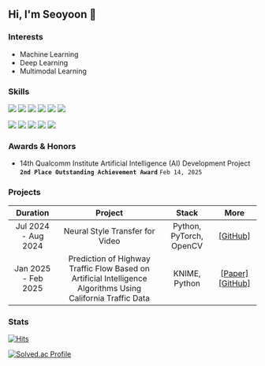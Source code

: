 ## Hi, I'm Seoyoon 👋

### Interests
* Machine Learning
* Deep Learning
* Multimodal Learning

### Skills
<img src="https://img.shields.io/badge/-Python-3776AB?style=flat-square&logo=Python&logoColor=white"/> <img src="https://img.shields.io/badge/Java-007396?style=flat-square&logo=Java&logoColor=white"/>  <img src="https://img.shields.io/badge/-R-276DC3?style=flat-square&logo=R&logoColor=white">
<img src="https://img.shields.io/badge/-HTML-E34F26?style=flat-square&logo=HTML5&logoColor=white"/>  <img src="https://img.shields.io/badge/-CSS-1572B6?style=flat-square&logo=CSS3&logoColor=white"/>  <img src="https://img.shields.io/badge/-JavaScript-F7DF1E?style=flat-square&logo=JavaScript&logoColor=white"/> 

<img src="https://img.shields.io/badge/-PyTorch-EE4C2C?style=flat-square&logo=PyTorch&logoColor=white">  <img src="https://img.shields.io/badge/-TensorFlow-FF6F00?style=flat-square&logo=TensorFlow&logoColor=white">  <img src="https://img.shields.io/badge/-Scikit--learn-F7931E?style=flat-square&logo=Scikit-learn&logoColor=white">  <img src="https://img.shields.io/badge/-Keras-D00000?style=flat-square&logo=Keras&logoColor=white">  <img src="https://img.shields.io/badge/-OpenCV-5C3EE8?style=flat-square&logo=OpenCV&logoColor=white">

### Awards & Honors
- 14th Qualcomm Institute Artificial Intelligence (AI) Development Project **`2nd Place Outstanding Achievement Award`** `Feb 14, 2025`

### Projects

<table>
  <thead align = "center">
    <tr>
      <th>Duration</th>
      <th>Project</th>
      <th>Stack</th>
      <th>More</th>
    </tr>
  </thead>
  <tbody align = "center">
<!--     <tr>
      <td>Sep 2023 - Dec 2023</td>
      <td>
        SNAPIX - Online Platform for Photographer
      </td>
      <td>
        HTML, CSS, JavaScript
      </td>
      <td>
        <a href="https://github.com/APPS-sookmyung/2023-SNAPIX">[GitHub]</a>
      </td>
    </tr> -->
    <tr> 
      <td>Jul 2024 - Aug 2024</td>
      <td>
        Neural Style Transfer for Video
      </td>
      <td>
        Python, PyTorch, OpenCV
      </td>
      <td>
        <a href="https://github.com/choiseoyoon0330/NST-Video">[GitHub]</a>
      </td>
    </tr>
    <tr> 
      <td>Jan 2025 - Feb 2025</td>
      <td>
        Prediction of Highway Traffic Flow Based on Artificial Intelligence Algorithms Using California Traffic Data
      </td>
      <td>
        KNIME, Python
      </td>
      <td>
        <a href="">[Paper]</a>  <a href="https://github.com/choiseoyoon0330/QI-14th-Program">[GitHub]</a>
      </td>
    </tr>
  </tbody>
</table>

### Stats
[![Hits](https://hits.seeyoufarm.com/api/count/incr/badge.svg?url=https%3A%2F%2Fgithub.com%2Fchoiseoyoon0330&count_bg=%2379C83D&title_bg=%23555555&icon=&icon_color=%23E7E7E7&title=hits&edge_flat=false)](https://hits.seeyoufarm.com)

[![Solved.ac Profile](http://mazassumnida.wtf/api/v2/generate_badge?boj=kkirook)](https://solved.ac/kkirook/)

